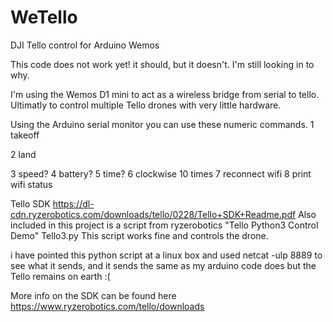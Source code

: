 # WeTello
DJI Tello control for Arduino Wemos

This code does not work yet!
it should, but it doesn't. I'm still looking in to why.

I'm using the Wemos D1 mini to act as a wireless bridge from serial to tello.
Ultimatly to control multiple Tello drones with very little hardware.

Using the Arduino serial monitor you can use these numeric commands.
1 takeoff

2 land

3 speed?
4 battery?
5 time?
6 clockwise 10 times
7 reconnect wifi
8 print wifi status

Tello SDK https://dl-cdn.ryzerobotics.com/downloads/tello/0228/Tello+SDK+Readme.pdf
Also included in this project is a script from ryzerobotics "Tello Python3 Control Demo" Tello3.py
This script works fine and controls the drone.

i have pointed this python script at a linux box and used 
 netcat -ulp 8889
to see what it sends, and it sends the same as my arduino code does but the Tello remains on earth :(

More info on the SDK can be found here https://www.ryzerobotics.com/tello/downloads
